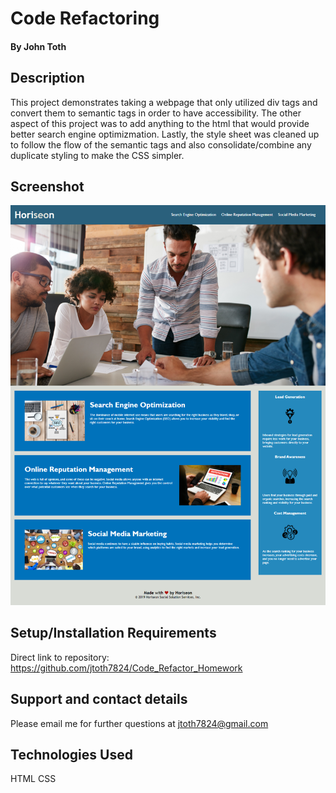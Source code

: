 # Code Refactoring

#### By John Toth

## Description

This project demonstrates taking a webpage that only utilized div tags and convert them to semantic tags in order to have accessibility.   The other aspect of this project was to add anything to the html that would provide better search engine optimizmation.  Lastly, the style sheet was cleaned up to follow the flow of the semantic tags and also consolidate/combine any duplicate styling to make the CSS simpler.

## Screenshot

<p align="center">
  <img src="./assets/images/Code_Refactor_screenshot.png" alt="Code Refactor screenshot">
</p>

## Setup/Installation Requirements

Direct link to repository:  https://github.com/jtoth7824/Code_Refactor_Homework

## Support and contact details

Please email me for further questions at jtoth7824@gmail.com


## Technologies Used

HTML
CSS